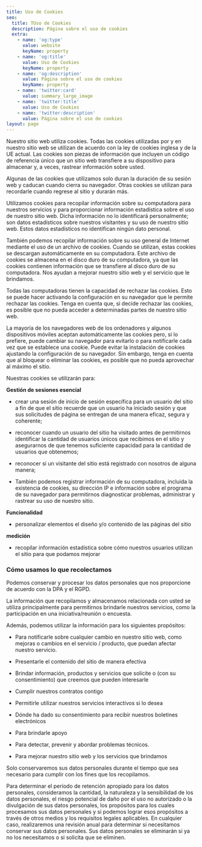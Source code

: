 ```yaml
---
title: Uso de Cookies
seo:
  title: TUso de Cookies
  description: Página sobre el uso de cookies
  extra:
    - name: 'og:type'
      value: website
      keyName: property
    - name: 'og:title'
      value: Uso de Cookies
      keyName: property
    - name: 'og:description'
      value: Página sobre el uso de cookies
      keyName: property
    - name: 'twitter:card'
      value: summary_large_image
    - name: 'twitter:title'
      value: Uso de Cookies
    - name: 'twitter:description'
      value: Página sobre el uso de cookies
layout: page
---
```



Nuestro sitio web utiliza cookies. Todas las cookies utilizadas por y en nuestro sitio web se utilizan de acuerdo con la ley de cookies inglesa y de la UE actual. Las cookies son piezas de información que incluyen un código de referencia único que un sitio web transfiere a su dispositivo para almacenar y, a veces, rastrear información sobre usted.

Algunas de las cookies que utilizamos solo duran la duración de su sesión web y caducan cuando cierra su navegador. Otras cookies se utilizan para recordarle cuando regrese al sitio y durarán más.

Utilizamos cookies para recopilar información sobre su computadora para nuestros servicios y para proporcionar información estadística sobre el uso de nuestro sitio web. Dicha información no lo identificará personalmente; son datos estadísticos sobre nuestros visitantes y su uso de nuestro sitio web. Estos datos estadísticos no identifican ningún dato personal.

También podemos recopilar información sobre su uso general de Internet mediante el uso de un archivo de cookies. Cuando se utilizan, estas cookies se descargan automáticamente en su computadora. Este archivo de cookies se almacena en el disco duro de su computadora, ya que las cookies contienen información que se transfiere al disco duro de su computadora. Nos ayudan a mejorar nuestro sitio web y el servicio que le brindamos.

Todas las computadoras tienen la capacidad de rechazar las cookies. Esto se puede hacer activando la configuración en su navegador que le permite rechazar las cookies. Tenga en cuenta que, si decide rechazar las cookies, es posible que no pueda acceder a determinadas partes de nuestro sitio web.

La mayoría de los navegadores web de los ordenadores y algunos dispositivos móviles aceptan automáticamente las cookies pero, si lo prefiere, puede cambiar su navegador para evitarlo o para notificarle cada vez que se establece una cookie. Puede evitar la instalación de cookies ajustando la configuración de su navegador. Sin embargo, tenga en cuenta que al bloquear o eliminar las cookies, es posible que no pueda aprovechar al máximo el sitio.

Nuestras cookies se utilizarán para:

**Gestión de sesiones esencial**

*   crear una sesión de inicio de sesión específica para un usuario del sitio a fin de que el sitio recuerde que un usuario ha iniciado sesión y que sus solicitudes de página se entregan de una manera eficaz, segura y coherente;

*   reconocer cuando un usuario del sitio ha visitado antes de permitirnos identificar la cantidad de usuarios únicos que recibimos en el sitio y asegurarnos de que tenemos suficiente capacidad para la cantidad de usuarios que obtenemos;

*   reconocer si un visitante del sitio está registrado con nosotros de alguna manera;

*   También podemos registrar información de su computadora, incluida la existencia de cookies, su dirección IP e información sobre el programa de su navegador para permitirnos diagnosticar problemas, administrar y rastrear su uso de nuestro sitio.

**Funcionalidad**

*   personalizar elementos el diseño y/o contenido de las páginas del sitio

**medición**

*   recopilar información estadística sobre cómo nuestros usuarios utilizan el sitio para que podamos mejorar

### Cómo usamos lo que recolectamos

Podemos conservar y procesar los datos personales que nos proporcione de acuerdo con la DPA y el RGPD.

La información que recopilamos y almacenamos relacionada con usted se utiliza principalmente para permitirnos brindarle nuestros servicios, como la participación en una iniciativa/reunión o encuesta.

Además, podemos utilizar la información para los siguientes propósitos:

*   Para notificarle sobre cualquier cambio en nuestro sitio web, como mejoras o cambios en el servicio / producto, que puedan afectar nuestro servicio.

*   Presentarle el contenido del sitio de manera efectiva

*   Brindar información, productos y servicios que solicite o (con su consentimiento) que creemos que pueden interesarle

*   Cumplir nuestros contratos contigo

*   Permitirle utilizar nuestros servicios interactivos si lo desea

*   Dónde ha dado su consentimiento para recibir nuestros boletines electrónicos

*   Para brindarle apoyo

*   Para detectar, prevenir y abordar problemas técnicos.

*   Para mejorar nuestro sitio web y los servicios que brindamos

Solo conservaremos sus datos personales durante el tiempo que sea necesario para cumplir con los fines que los recopilamos.

Para determinar el período de retención apropiado para los datos personales, consideramos la cantidad, la naturaleza y la sensibilidad de los datos personales, el riesgo potencial de daño por el uso no autorizado o la divulgación de sus datos personales, los propósitos para los cuales procesamos sus datos personales y si podemos lograr esos propósitos a través de otros medios y los requisitos legales aplicables. En cualquier caso, realizaremos una revisión anual para determinar si necesitamos conservar sus datos personales. Sus datos personales se eliminarán si ya no los necesitamos o si solicita que se eliminen.